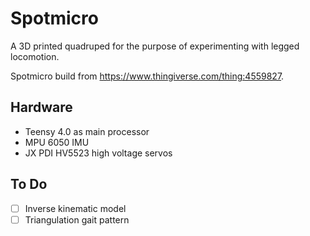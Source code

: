 # Spotmicro
A 3D printed quadruped for the purpose of experimenting with legged locomotion. 

Spotmicro build from https://www.thingiverse.com/thing:4559827.

## Hardware 
* Teensy 4.0 as main processor
* MPU 6050 IMU
* JX PDI HV5523 high voltage servos

## To Do
- [ ] Inverse kinematic model
- [ ] Triangulation gait pattern
